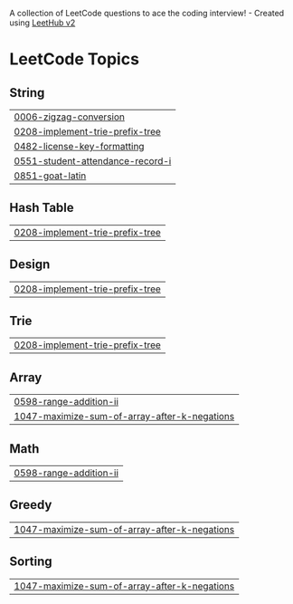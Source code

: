 A collection of LeetCode questions to ace the coding interview! - Created using [LeetHub v2](https://github.com/arunbhardwaj/LeetHub-2.0)
<!---LeetCode Topics Start-->
# LeetCode Topics
## String
|  |
| ------- |
| [0006-zigzag-conversion](https://github.com/Sandipde01/LeetCode_Problems/tree/master/0006-zigzag-conversion) |
| [0208-implement-trie-prefix-tree](https://github.com/Sandipde01/LeetCode_Problems/tree/master/0208-implement-trie-prefix-tree) |
| [0482-license-key-formatting](https://github.com/Sandipde01/LeetCode_Problems/tree/master/0482-license-key-formatting) |
| [0551-student-attendance-record-i](https://github.com/Sandipde01/LeetCode_Problems/tree/master/0551-student-attendance-record-i) |
| [0851-goat-latin](https://github.com/Sandipde01/LeetCode_Problems/tree/master/0851-goat-latin) |
## Hash Table
|  |
| ------- |
| [0208-implement-trie-prefix-tree](https://github.com/Sandipde01/LeetCode_Problems/tree/master/0208-implement-trie-prefix-tree) |
## Design
|  |
| ------- |
| [0208-implement-trie-prefix-tree](https://github.com/Sandipde01/LeetCode_Problems/tree/master/0208-implement-trie-prefix-tree) |
## Trie
|  |
| ------- |
| [0208-implement-trie-prefix-tree](https://github.com/Sandipde01/LeetCode_Problems/tree/master/0208-implement-trie-prefix-tree) |
## Array
|  |
| ------- |
| [0598-range-addition-ii](https://github.com/Sandipde01/LeetCode_Problems/tree/master/0598-range-addition-ii) |
| [1047-maximize-sum-of-array-after-k-negations](https://github.com/Sandipde01/LeetCode_Problems/tree/master/1047-maximize-sum-of-array-after-k-negations) |
## Math
|  |
| ------- |
| [0598-range-addition-ii](https://github.com/Sandipde01/LeetCode_Problems/tree/master/0598-range-addition-ii) |
## Greedy
|  |
| ------- |
| [1047-maximize-sum-of-array-after-k-negations](https://github.com/Sandipde01/LeetCode_Problems/tree/master/1047-maximize-sum-of-array-after-k-negations) |
## Sorting
|  |
| ------- |
| [1047-maximize-sum-of-array-after-k-negations](https://github.com/Sandipde01/LeetCode_Problems/tree/master/1047-maximize-sum-of-array-after-k-negations) |
<!---LeetCode Topics End-->